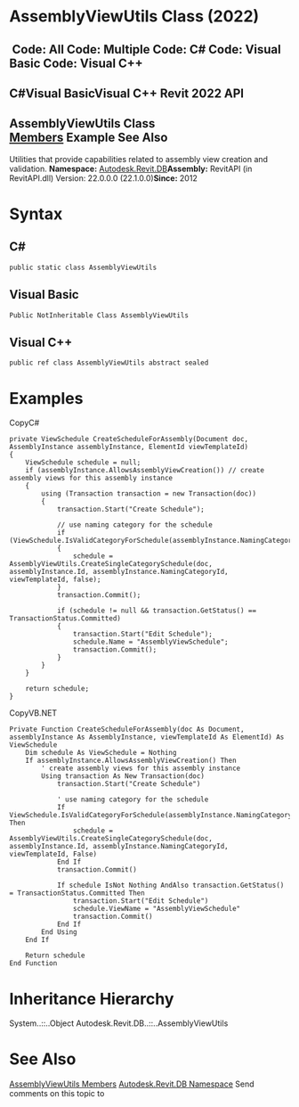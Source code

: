 # AssemblyViewUtils Class (2022)

﻿
 Code: All Code: Multiple Code: C# Code: Visual Basic Code: Visual C++   
---  
C#Visual BasicVisual C++
Revit 2022 API  
---  
AssemblyViewUtils Class  
[Members](833459ca-6fcc-7eaa-0951-e147014a9a2a.md "AssemblyViewUtils Members") Example See Also  
---  
Utilities that provide capabilities related to assembly view creation and validation. 
**Namespace:** [Autodesk.Revit.DB](87546ba7-461b-c646-cbb1-2cb8f5bff8b2.md "Autodesk.Revit.DB Namespace")**Assembly:** RevitAPI (in RevitAPI.dll) Version: 22.0.0.0 (22.1.0.0)**Since:** 2012 
# Syntax
C#  
---  
```text
public static class AssemblyViewUtils
```
  
Visual Basic  
---  
```text
Public NotInheritable Class AssemblyViewUtils
```
  
Visual C++  
---  
```text
public ref class AssemblyViewUtils abstract sealed
```
  
# Examples
CopyC#
```text
private ViewSchedule CreateScheduleForAssembly(Document doc, AssemblyInstance assemblyInstance, ElementId viewTemplateId)
{
    ViewSchedule schedule = null;
    if (assemblyInstance.AllowsAssemblyViewCreation()) // create assembly views for this assembly instance
    {
        using (Transaction transaction = new Transaction(doc))
        {
            transaction.Start("Create Schedule");

            // use naming category for the schedule
            if (ViewSchedule.IsValidCategoryForSchedule(assemblyInstance.NamingCategoryId))
            {
                schedule = AssemblyViewUtils.CreateSingleCategorySchedule(doc, assemblyInstance.Id, assemblyInstance.NamingCategoryId, viewTemplateId, false);
            }
            transaction.Commit();

            if (schedule != null && transaction.GetStatus() == TransactionStatus.Committed)
            {
                transaction.Start("Edit Schedule");
                schedule.Name = "AssemblyViewSchedule";
                transaction.Commit();
            }
        }
    }

    return schedule;
}
```

CopyVB.NET
```text
Private Function CreateScheduleForAssembly(doc As Document, assemblyInstance As AssemblyInstance, viewTemplateId As ElementId) As ViewSchedule
    Dim schedule As ViewSchedule = Nothing
    If assemblyInstance.AllowsAssemblyViewCreation() Then
        ' create assembly views for this assembly instance
        Using transaction As New Transaction(doc)
            transaction.Start("Create Schedule")

            ' use naming category for the schedule
            If ViewSchedule.IsValidCategoryForSchedule(assemblyInstance.NamingCategoryId) Then
                schedule = AssemblyViewUtils.CreateSingleCategorySchedule(doc, assemblyInstance.Id, assemblyInstance.NamingCategoryId, viewTemplateId, False)
            End If
            transaction.Commit()

            If schedule IsNot Nothing AndAlso transaction.GetStatus() = TransactionStatus.Committed Then
                transaction.Start("Edit Schedule")
                schedule.ViewName = "AssemblyViewSchedule"
                transaction.Commit()
            End If
        End Using
    End If

    Return schedule
End Function
```

# Inheritance Hierarchy
System..::..Object Autodesk.Revit.DB..::..AssemblyViewUtils
# See Also
[AssemblyViewUtils Members](833459ca-6fcc-7eaa-0951-e147014a9a2a.md "AssemblyViewUtils Members")
[Autodesk.Revit.DB Namespace](87546ba7-461b-c646-cbb1-2cb8f5bff8b2.md "Autodesk.Revit.DB Namespace")
Send comments on this topic to 